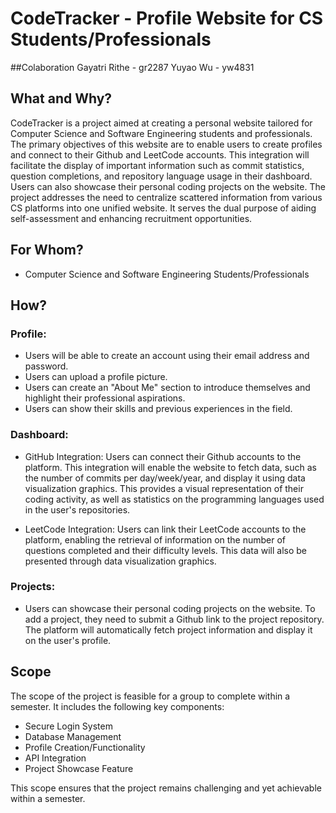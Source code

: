 # CodeTracker - Profile Website for CS Students/Professionals

##Colaboration
Gayatri Rithe - gr2287 
Yuyao Wu - yw4831

## What and Why?

CodeTracker is a project aimed at creating a personal website tailored for Computer Science and Software Engineering students and professionals. The primary objectives of this website are to enable users to create profiles and connect to their Github and LeetCode accounts. This integration will facilitate the display of important information such as commit statistics, question completions, and repository language usage in their dashboard. Users can also showcase their personal coding projects on the website. The project addresses the need to centralize scattered information from various CS platforms into one unified website. It serves the dual purpose of aiding self-assessment and enhancing recruitment opportunities.

## For Whom?

- Computer Science and Software Engineering Students/Professionals

## How?

### Profile:

- Users will be able to create an account using their email address and password. 
- Users can upload a profile picture.
- Users can create an "About Me" section to introduce themselves and highlight their professional aspirations.
- Users can show their skills and previous experiences in the field.

### Dashboard:

- GitHub Integration: Users can connect their Github accounts to the platform. This integration will enable the website to fetch data, such as the number of commits per day/week/year, and display it using data visualization graphics. This provides a visual representation of their coding activity, as well as statistics on the programming languages used in the user's repositories.

- LeetCode Integration: Users can link their LeetCode accounts to the platform, enabling the retrieval of information on the number of questions completed and their difficulty levels. This data will also be presented through data visualization graphics.

### Projects:

- Users can showcase their personal coding projects on the website. To add a project, they need to submit a Github link to the project repository. The platform will automatically fetch project information and display it on the user's profile.

## Scope

The scope of the project is feasible for a group to complete within a semester. It includes the following key components:

- Secure Login System
- Database Management
- Profile Creation/Functionality 
- API Integration
- Project Showcase Feature

This scope ensures that the project remains challenging and yet achievable within a semester. 

